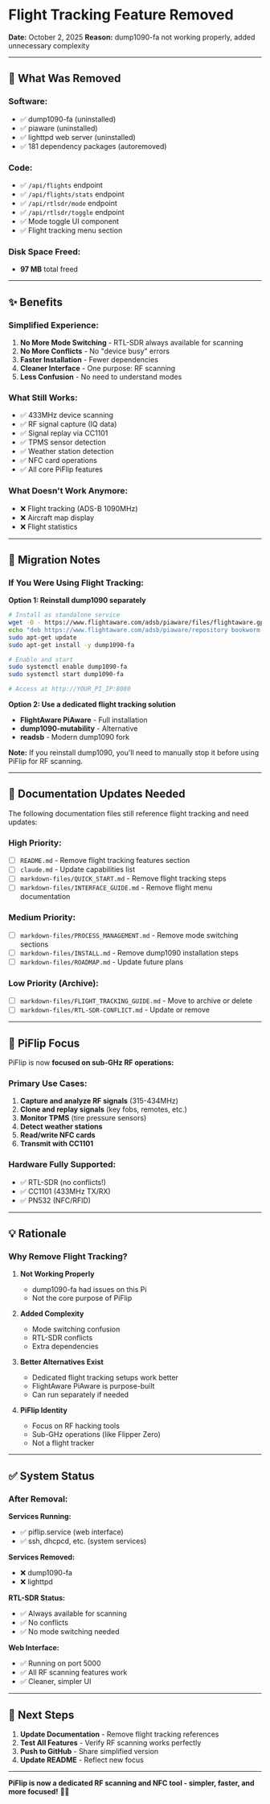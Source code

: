 # Flight Tracking Feature Removed

**Date:** October 2, 2025
**Reason:** dump1090-fa not working properly, added unnecessary complexity

---

## 🎯 What Was Removed

### Software:
- ✅ dump1090-fa (uninstalled)
- ✅ piaware (uninstalled)
- ✅ lighttpd web server (uninstalled)
- ✅ 181 dependency packages (autoremoved)

### Code:
- ✅ `/api/flights` endpoint
- ✅ `/api/flights/stats` endpoint
- ✅ `/api/rtlsdr/mode` endpoint
- ✅ `/api/rtlsdr/toggle` endpoint
- ✅ Mode toggle UI component
- ✅ Flight tracking menu section

### Disk Space Freed:
- **97 MB** total freed

---

## ✨ Benefits

### Simplified Experience:
1. **No More Mode Switching** - RTL-SDR always available for scanning
2. **No More Conflicts** - No "device busy" errors
3. **Faster Installation** - Fewer dependencies
4. **Cleaner Interface** - One purpose: RF scanning
5. **Less Confusion** - No need to understand modes

### What Still Works:
- ✅ 433MHz device scanning
- ✅ RF signal capture (IQ data)
- ✅ Signal replay via CC1101
- ✅ TPMS sensor detection
- ✅ Weather station detection
- ✅ NFC card operations
- ✅ All core PiFlip features

### What Doesn't Work Anymore:
- ❌ Flight tracking (ADS-B 1090MHz)
- ❌ Aircraft map display
- ❌ Flight statistics

---

## 🔄 Migration Notes

### If You Were Using Flight Tracking:

**Option 1: Reinstall dump1090 separately**
```bash
# Install as standalone service
wget -O - https://www.flightaware.com/adsb/piaware/files/flightaware.gpg.key | sudo apt-key add -
echo "deb https://www.flightaware.com/adsb/piaware/repository bookworm piaware" | sudo tee /etc/apt/sources.list.d/piaware.list
sudo apt-get update
sudo apt-get install -y dump1090-fa

# Enable and start
sudo systemctl enable dump1090-fa
sudo systemctl start dump1090-fa

# Access at http://YOUR_PI_IP:8080
```

**Option 2: Use a dedicated flight tracking solution**
- **FlightAware PiAware** - Full installation
- **dump1090-mutability** - Alternative
- **readsb** - Modern dump1090 fork

**Note:** If you reinstall dump1090, you'll need to manually stop it before using PiFlip for RF scanning.

---

## 📝 Documentation Updates Needed

The following documentation files still reference flight tracking and need updates:

### High Priority:
- [ ] `README.md` - Remove flight tracking features section
- [ ] `claude.md` - Update capabilities list
- [ ] `markdown-files/QUICK_START.md` - Remove flight tracking steps
- [ ] `markdown-files/INTERFACE_GUIDE.md` - Remove flight menu documentation

### Medium Priority:
- [ ] `markdown-files/PROCESS_MANAGEMENT.md` - Remove mode switching sections
- [ ] `markdown-files/INSTALL.md` - Remove dump1090 installation steps
- [ ] `markdown-files/ROADMAP.md` - Update future plans

### Low Priority (Archive):
- [ ] `markdown-files/FLIGHT_TRACKING_GUIDE.md` - Move to archive or delete
- [ ] `markdown-files/RTL-SDR-CONFLICT.md` - Update or remove

---

## 🎯 PiFlip Focus

PiFlip is now **focused on sub-GHz RF operations:**

### Primary Use Cases:
1. **Capture and analyze RF signals** (315-434MHz)
2. **Clone and replay signals** (key fobs, remotes, etc.)
3. **Monitor TPMS** (tire pressure sensors)
4. **Detect weather stations**
5. **Read/write NFC cards**
6. **Transmit with CC1101**

### Hardware Fully Supported:
- ✅ RTL-SDR (no conflicts!)
- ✅ CC1101 (433MHz TX/RX)
- ✅ PN532 (NFC/RFID)

---

## 💡 Rationale

### Why Remove Flight Tracking?

1. **Not Working Properly**
   - dump1090-fa had issues on this Pi
   - Not the core purpose of PiFlip

2. **Added Complexity**
   - Mode switching confusion
   - RTL-SDR conflicts
   - Extra dependencies

3. **Better Alternatives Exist**
   - Dedicated flight tracking setups work better
   - FlightAware PiAware is purpose-built
   - Can run separately if needed

4. **PiFlip Identity**
   - Focus on RF hacking tools
   - Sub-GHz operations (like Flipper Zero)
   - Not a flight tracker

---

## ✅ System Status

### After Removal:

**Services Running:**
- ✅ piflip.service (web interface)
- ✅ ssh, dhcpcd, etc. (system services)

**Services Removed:**
- ❌ dump1090-fa
- ❌ lighttpd

**RTL-SDR Status:**
- ✅ Always available for scanning
- ✅ No conflicts
- ✅ No mode switching needed

**Web Interface:**
- ✅ Running on port 5000
- ✅ All RF scanning features work
- ✅ Cleaner, simpler UI

---

## 🚀 Next Steps

1. **Update Documentation** - Remove flight tracking references
2. **Test All Features** - Verify RF scanning works perfectly
3. **Push to GitHub** - Share simplified version
4. **Update README** - Reflect new focus

---

**PiFlip is now a dedicated RF scanning and NFC tool - simpler, faster, and more focused!** 🦊✨
